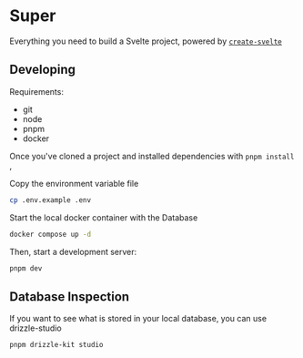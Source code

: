 # Super

Everything you need to build a Svelte project, powered by [`create-svelte`](https://github.com/sveltejs/kit/tree/main/packages/create-svelte)

## Developing

Requirements:

- git
- node
- pnpm
- docker

Once you've cloned a project and installed dependencies with `pnpm install` ,

Copy the environment variable file

```bash
cp .env.example .env
```

Start the local docker container with the Database

```bash
docker compose up -d
```

Then, start a development server:

```bash
pnpm dev
```

## Database Inspection

If you want to see what is stored in your local database, you can use drizzle-studio

```bash
pnpm drizzle-kit studio
```
